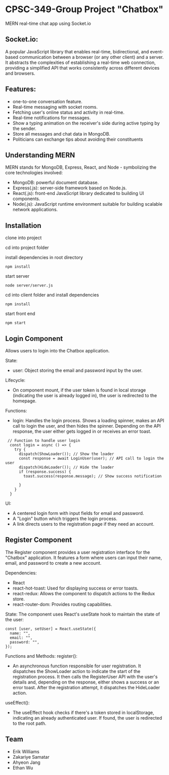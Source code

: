 # CPSC-349-Group Project "Chatbox"

MERN real-time chat app using Socket.io

## Socket.io:

A popular JavaScript library that enables real-time, bidirectional, and event-based communication between a browser (or any other client) and a server. It abstracts the complexities of establishing a real-time web connection, providing a simplified API that works consistently across different devices and browsers.

## Features:

- one-to-one conversation feature.
- Real-time messaging with socket rooms.
- Fetching user's online status and activity in real-time.
- Real-time notifications for messages.
- Show a typing animation on the receiver's side during active typing by the sender.
- Store all messages and chat data in MongoDB.
- Politicians can exchange tips about avoiding their constituents

## Understanding MERN

MERN stands for MongoDB, Express, React, and Node - symbolizing the core technologies involved:

- MongoDB: powerful document database.
- Express(.js): server-side framework based on Node.js.
- React(.js): front-end JavaScript library dedicated to building UI components.
- Node(.js): JavaScript runtime environment suitable for building scalable network applications.

## Installation

clone into project

cd into project folder

install dependencies in root directory

```
npm install
```

start server

```
node server/server.js
```

cd into client folder and install dependencies

```
npm install
```

start front end

```
npm start
```

## Login Component

Allows users to login into the Chatbox application.

State:

- user: Object storing the email and password input by the user.

Lifecycle:

- On component mount, if the user token is found in local storage (indicating the user is already logged in), the user is redirected to the homepage.

Functions:

- login: Handles the login process. Shows a loading spinner, makes an API call to login the user, and then hides the spinner. Depending on the API response, the user either gets logged in or receives an error toast.

```
 // Function to handle user login
  const login = async () => {
    try {
      dispatch(ShowLoader()); // Show the loader
      const response = await LoginUser(user); // API call to login the user
      dispatch(HideLoader()); // Hide the loader
      if (response.success) {
        toast.success(response.message); // Show success notification

      }
    }
  }
```

UI:

- A centered login form with input fields for email and password.
- A "Login" button which triggers the login process.
- A link directs users to the registration page if they need an account.

## Register Component

The Register component provides a user registration interface for the "Chatbox" application. It features a form where users can input their name, email, and password to create a new account.

Dependencies:

- React
- react-hot-toast: Used for displaying success or error toasts.
- react-redux: Allows the component to dispatch actions to the Redux store.
- react-router-dom: Provides routing capabilities.

State:
The component uses React's useState hook to maintain the state of the user:

```
const [user, setUser] = React.useState({
  name: "",
  email: "",
  password: "",
});
```

Functions and Methods:
register():
- An asynchronous function responsible for user registration. It dispatches the ShowLoader action to indicate the start of the registration process. It then calls the RegisterUser API with the user's details and, depending on the response, either shows a success or an error toast. After the registration attempt, it dispatches the HideLoader action.

useEffect():
- The useEffect hook checks if there's a token stored in localStorage, indicating an already authenticated user. If found, the user is redirected to the root path.

## Team

- Erik Williams
- Zakariye Samatar
- Ahyeon Jang
- Ethan Wu
